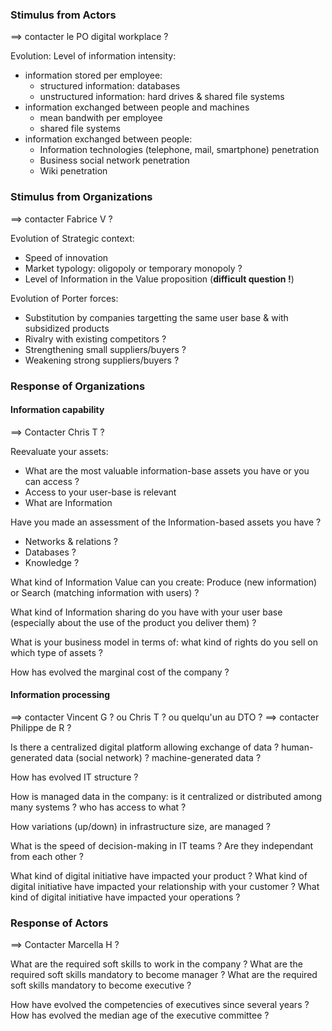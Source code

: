 
### Stimulus from Actors

==> contacter le PO digital workplace ?

Evolution: Level of information intensity:
- information stored per employee:
    - structured information: databases
    - unstructured information: hard drives & shared file systems  
- information exchanged between people and machines
    - mean bandwith per employee
    - shared file systems
- information exchanged between people:
    - Information technologies (telephone, mail, smartphone) penetration
    - Business social network penetration
    - Wiki penetration

### Stimulus from Organizations

==> contacter Fabrice V ?

Evolution of Strategic context:
- Speed of innovation
- Market typology: oligopoly or temporary monopoly ?
- Level of Information in the Value proposition (**difficult question !**)

Evolution of Porter forces:
- Substitution by companies targetting the same user base & with subsidized products
- Rivalry with existing competitors ?
- Strengthening small suppliers/buyers ?
- Weakening strong suppliers/buyers ?

### Response of Organizations

#### Information capability

==> Contacter Chris T ?

Reevaluate your assets:
- What are the most valuable information-base assets you have or you can access ?
- Access to your user-base is relevant
- What are Information

Have you made an assessment of the Information-based assets you have ?
- Networks & relations ?
- Databases ?
- Knowledge ?

What kind of Information Value can you create: Produce (new information) or Search (matching information with users) ?

What kind of Information sharing do you have with your user base (especially about the use of the product you deliver them) ?

What is your business model in terms of: what kind of rights do you sell on which type of assets ?

How has evolved the marginal cost of the company ?

#### Information processing

==> contacter Vincent G ? ou Chris T ? ou quelqu'un au DTO ?
==> contacter Philippe de R ?

Is there a centralized digital platform allowing exchange of data ? human-generated data (social network) ? machine-generated data ?

How has evolved IT structure ?

How is managed data in the company: is it centralized or distributed among many systems ? who has access to what ?

How variations (up/down) in infrastructure size, are managed ?

What is the speed of decision-making in IT teams ? Are they independant from each other ?

What kind of digital initiative have impacted your product ?
What kind of digital initiative have impacted your relationship with your customer ?
What kind of digital initiative have impacted your operations ?

### Response of Actors

==> Contacter Marcella H ?

What are the required soft skills to work in the company ?
What are the required soft skills mandatory to become manager ?
What are the required soft skills mandatory to become executive ?

How have evolved the competencies of executives since several years ? How has evolved the median age of the executive committee ?
